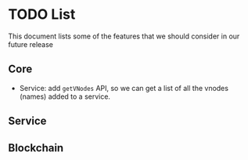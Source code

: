 # TODO List

This document lists some of the features that we should consider
in our future release


## Core 

- Service: add `getVNodes` API, so we can get a list of all the 
  vnodes (names) added to a service. 


## Service



## Blockchain

